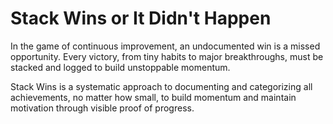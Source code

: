 # Stack Wins or It Didn't Happen

In the game of continuous improvement, an undocumented win is a missed opportunity. Every victory, from tiny habits to major breakthroughs, must be stacked and logged to build unstoppable momentum.

Stack Wins is a systematic approach to documenting and categorizing all achievements, no matter how small, to build momentum and maintain motivation through visible proof of progress.
